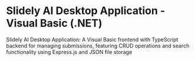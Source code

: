 # Slidely AI Desktop Application - Visual Basic (.NET)

Slidely AI Desktop Application: A Visual Basic frontend with TypeScript backend for managing submissions, featuring CRUD operations and search functionality using Express.js and JSON file storage
